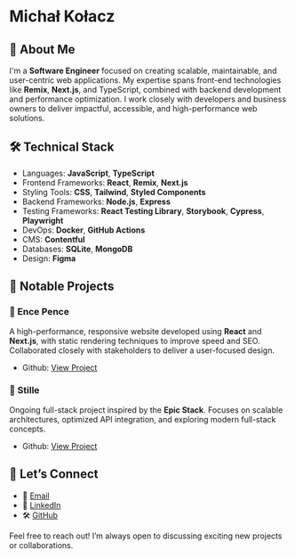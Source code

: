 # Michał Kołacz

## 🚀 About Me

I'm a **Software Engineer** focused on creating scalable, maintainable, and user-centric web applications. My expertise spans front-end technologies like **Remix**, **Next.js**, and TypeScript, combined with backend development and performance optimization. I work closely with developers and business owners to deliver impactful, accessible, and high-performance web solutions.

## 🛠️ Technical Stack

- Languages: **JavaScript**, **TypeScript**
- Frontend Frameworks: **React**, **Remix**, **Next.js**
- Styling Tools: **CSS**, **Tailwind**, **Styled Components**
- Backend Frameworks: **Node.js**, **Express**
- Testing Frameworks: **React Testing Library**, **Storybook**, **Cypress**, **Playwright**
- DevOps: **Docker**, **GitHub Actions**
- CMS: **Contentful**
- Databases: **SQLite**, **MongoDB**
- Design: **Figma**

## 📂 Notable Projects

### 🌱 Ence Pence

A high-performance, responsive website developed using **React** and **Next.js**, with static rendering techniques to improve speed and SEO. Collaborated closely with stakeholders to deliver a user-focused design.

- Github: [View Project](https://github.com/M-Kolacz/ence-pence-huta-nex)

### 🦉 Stille

Ongoing full-stack project inspired by the **Epic Stack**. Focuses on scalable architectures, optimized API integration, and exploring modern full-stack concepts.

- Github: [View Project](https://github.com/M-Kolacz/Stille)

## 🤝 Let’s Connect

- 📧 [Email](mailto:michal.kolacz45@gmail.com)
- 💼 [LinkedIn](https://www.linkedin.com/in/m-kolacz)
- 🛠️ [GitHub](https://github.com/M-Kolacz)

Feel free to reach out! I’m always open to discussing exciting new projects or collaborations.

